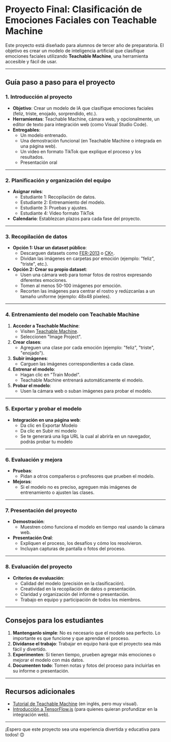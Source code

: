 # Proyecto Final: Clasificación de Emociones Faciales con Teachable Machine

Este proyecto está diseñado para alumnos de tercer año de preparatoria. El objetivo es crear un modelo de inteligencia artificial que clasifique emociones faciales utilizando **Teachable Machine**, una herramienta accesible y fácil de usar.

---

## **Guía paso a paso para el proyecto**

### **1. Introducción al proyecto**
- **Objetivo**: Crear un modelo de IA que clasifique emociones faciales (feliz, triste, enojado, sorprendido, etc.).
- **Herramientas**: Teachable Machine, cámara web, y opcionalmente, un editor de texto para integración web (como Visual Studio Code).
- **Entregables**:
  - Un modelo entrenado.
  - Una demostración funcional (en Teachable Machine o integrada en una página web).
  - Un video en formato TikTok que explique el proceso y los resultados.
  - Presentación oral

---

### **2. Planificación y organización del equipo**
- **Asignar roles**:
  - Estudiante 1: Recopilación de datos.
  - Estudiante 2: Entrenamiento del modelo.
  - Estudiante 3: Pruebas y ajustes.
  - Estudiante 4: Video formato TikTok
- **Calendario**: Establezcan plazos para cada fase del proyecto.

---

### **3. Recopilación de datos**
- **Opción 1: Usar un dataset público**:
  - Descarguen datasets como [FER-2013](https://www.kaggle.com/datasets/msambare/fer2013) o [CK+](https://www.kaggle.com/datasets/shawon10/ckplus).
  - Dividan las imágenes en carpetas por emoción (ejemplo: "feliz", "triste", etc.).
- **Opción 2: Crear su propio dataset**:
  - Usen una cámara web para tomar fotos de rostros expresando diferentes emociones.
  - Tomen al menos 50-100 imágenes por emoción.
  - Recorten las imágenes para centrar el rostro y redúzcanlas a un tamaño uniforme (ejemplo: 48x48 píxeles).

---

### **4. Entrenamiento del modelo con Teachable Machine**
1. **Acceder a Teachable Machine**:
   - Visiten [Teachable Machine](https://teachablemachine.withgoogle.com/).
   - Seleccionen "Image Project".
2. **Crear clases**:
   - Agreguen una clase por cada emoción (ejemplo: "feliz", "triste", "enojado").
3. **Subir imágenes**:
   - Carguen las imágenes correspondientes a cada clase.
4. **Entrenar el modelo**:
   - Hagan clic en "Train Model".
   - Teachable Machine entrenará automáticamente el modelo.
5. **Probar el modelo**:
   - Usen la cámara web o suban imágenes para probar el modelo.

---

### **5. Exportar y probar el modelo**
- **Integración en una página web**:
  - Da clic en Exportar Modelo
  - Da clic en Subir mi modelo
  - Se te generará una liga URL la cual al abrirla en un navegador, podrás probar tu modelo

---

### **6. Evaluación y mejora**
- **Pruebas**:
  - Pidan a otros compañeros o profesores que prueben el modelo.
- **Mejoras**:
  - Si el modelo no es preciso, agreguen más imágenes de entrenamiento o ajusten las clases.

---

### **7. Presentación del proyecto**
- **Demostración**:
  - Muestren cómo funciona el modelo en tiempo real usando la cámara web.
- **Presentación Oral**:
  - Expliquen el proceso, los desafíos y cómo los resolvieron.
  - Incluyan capturas de pantalla o fotos del proceso.

---

### **8. Evaluación del proyecto**
- **Criterios de evaluación**:
  - Calidad del modelo (precisión en la clasificación).
  - Creatividad en la recopilación de datos o presentación.
  - Claridad y organización del informe o presentación.
  - Trabajo en equipo y participación de todos los miembros.

---

## **Consejos para los estudiantes**
1. **Mantenganlo simple**: No es necesario que el modelo sea perfecto. Lo importante es que funcione y que aprendan el proceso.
2. **Divídanse el trabajo**: Trabajar en equipo hará que el proyecto sea más fácil y divertido.
3. **Experimenten**: Si tienen tiempo, prueben agregar más emociones o mejorar el modelo con más datos.
4. **Documenten todo**: Tomen notas y fotos del proceso para incluirlas en su informe o presentación.

---

## **Recursos adicionales**
- [Tutorial de Teachable Machine](https://www.youtube.com/watch?v=DFBbSTvtpy4) (en inglés, pero muy visual).
- [Introducción a TensorFlow.js](https://www.tensorflow.org/js) (para quienes quieran profundizar en la integración web).

---

¡Espero que este proyecto sea una experiencia divertida y educativa para todos! 😊
